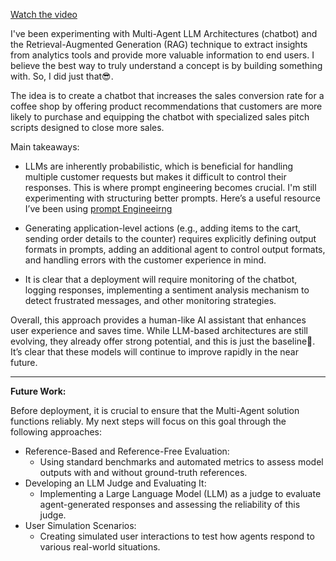 [Watch the video](https://www.youtube.com/watch?v=3CvPp7rMKX4)

I've been experimenting with Multi-Agent LLM Architectures (chatbot) and the Retrieval-Augmented Generation (RAG) technique to extract insights from analytics tools and provide more valuable information to end users. I believe the best way to truly understand a concept is by building something with. So, I did just that😎.

The idea is to create a chatbot that increases the sales conversion rate for a coffee shop by offering product recommendations that customers are more likely to purchase and equipping the chatbot with specialized sales pitch scripts designed to close more sales.

Main takeaways: 
- LLMs are inherently probabilistic, which is beneficial for handling multiple customer requests but makes it difficult to control their responses. This is where prompt engineering becomes crucial. I'm still experimenting with structuring better prompts. Here’s a useful resource I’ve been using [prompt Engineeirng](https://www.promptingguide.ai/techniques)

- Generating application-level actions (e.g., adding items to the cart, sending order details to the counter) requires explicitly defining output formats in prompts, adding an additional agent to control output formats, and handling errors with the customer experience in mind. 

- It is clear that a deployment will require monitoring of the chatbot, logging responses, implementing a sentiment analysis mechanism to detect frustrated messages, and other monitoring strategies.

Overall, this approach provides a human-like AI assistant that enhances user experience and saves time. While LLM-based architectures are still evolving, they already offer strong potential, and this is just the baseline🧐. It’s clear that these models will continue to improve rapidly in the near future.


________________
**Future Work:**

Before deployment, it is crucial to ensure that the Multi-Agent solution functions reliably. My next steps will focus on this goal through the following approaches:
- Reference-Based and Reference-Free Evaluation:
  - Using standard benchmarks and automated metrics to assess model outputs with and without ground-truth references.
- Developing an LLM Judge and Evaluating It:
    - Implementing a Large Language Model (LLM) as a judge to evaluate agent-generated responses and assessing the reliability of this judge.
- User Simulation Scenarios:
  - Creating simulated user interactions to test how agents respond to various real-world situations.

